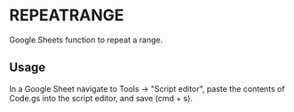 # REPEATRANGE
Google Sheets function to repeat a range.

## Usage

In a Google Sheet navigate to Tools -> "Script editor", paste the contents of Code.gs into the script editor, and save (cmd + s).
